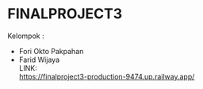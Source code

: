 # FINALPROJECT3
Kelompok :
- Fori Okto Pakpahan
- Farid Wijaya <br>
LINK:<br>
https://finalproject3-production-9474.up.railway.app/
